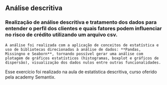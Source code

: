 ## Análise descritiva 

### Realização de análise descritiva e tratamento dos dados para entender o perfil dos clientes e quais fatores podem influenciar no risco de crédito utilizando um arquivo csv.
    A análise foi realizada com a aplicação de conceitos de estatística e uso de bibliotecas direcionadas à análise de dados: **Pandas, Missingno e Seaborn**, tornando possível gerar uma análise com plotagem de gráficos estatísticos (histogramas, boxplot e gráficos de dispersão), visualização dos dados nulos entre outras funcionalidades.

Esse exercício foi realizado na aula de estatística descritiva, curso oferido pela academy Semantix.
